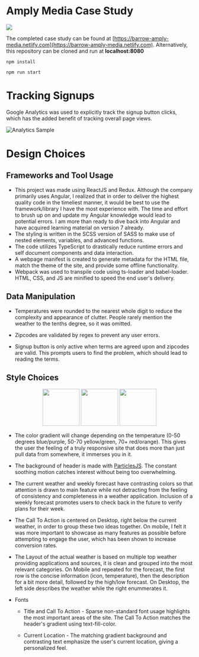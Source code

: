 # Amply Media Case Study

<img src="https://i.imgur.com/1NNkRiO.jpg">

The completed case study can be found at [https://barrow-amply-media.netlify.com](https://barrow-amply-media.netlify.com). Alternatively, this repository can be cloned and run at **localhost:8080**

`npm install`

`npm run start`

# Tracking Signups

Google Analytics was used to explicitly track the signup button clicks, which has the added benefit of tracking overall page views.

![Analytics Sample](https://i.imgur.com/fuZ7gyc.png)

# Design Choices

## Frameworks and Tool Usage

-   This project was made using ReactJS and Redux. Although the company primarily uses Angular, I realized that in order to deliver the highest quality code in the timeliest manner, it would be best to use the framework/library I have the most experience with. The time and effort to brush up on and update my Angular knowledge would lead to potential errors. I am more than ready to dive back into Angular and have acquired learning material on version 7 already.
-   The styling is written in the SCSS version of SASS to make use of nested elements, variables, and advanced functions.
-   The code utilizes TypeScript to drastically reduce runtime errors and self document components and data interaction.
-   A webpage manifest is created to generate metadata for the HTML file, match the theme of the site, and provide some offline functionality.
-   Webpack was used to transpile code using ts-loader and babel-loader. HTML, CSS, and JS are minified to speed the end user's delivery.

## Data Manipulation

-   Temperatures were rounded to the nearest whole digit to reduce the complexity and appearance of clutter. People rarely mention the weather to the tenths degree, so it was omitted.

-   Zipcodes are validated by regex to prevent any user errors.

-   Signup button is only active when terms are agreed upon and zipcodes are valid. This prompts users to find the problem, which should lead to reading the terms.

## Style Choices

<p align="center">
<img src="https://i.imgur.com/LYdcQYm.jpg" width=100>
<img src="https://i.imgur.com/UMj7EVZ.jpg" width=100>
<img src="https://i.imgur.com/sOLYtSf.jpg" width=100>
</p>

-   The color gradient will change depending on the temperature (0-50 degrees blue/purple, 50-70 yellow/green, 70+ red/orange). This gives the user the feeling of a truly responsive site that does more than just pull data from somewhere, it immerses you in it.

-   The background of header is made with [ParticlesJS](https://vincentgarreau.com/particles.js/). The constant soothing motion catches interest without being too overwhelming.

-   The current weather and weekly forecast have contrasting colors so that attention is drawn to main feature while not detracting from the feeling of consistency and completeness in a weather application. Inclusion of a weekly forecast promotes users to check back in the future to verify plans for their week.

-   The Call To Action is centered on Desktop, right below the current weather, in order to group these two ideas together. On mobile, I felt it was more important to showcase as many features as possible before attempting to engage the user, which has been shown to increase conversion rates.

-   The Layout of the actual weather is based on multiple top weather providing applications and sources, it is clean and grouped into the most relevant categories. On Mobile and repeated for the forecast, the first row is the concise information (icon, temperature), then the description for a bit more detail, followed by the high/low forecast. On Desktop, the left side describes the weather while the right enummerates it.

-   Fonts

    -   Title and Call To Action - Sparse non-standard font usage highlights the most important areas of the site. The Call To Action matches the header's gradient using text-fill-color.

    -   Current Location - The matching gradient background and contrasting text emphasize the user's current location, giving a personalized feel.
